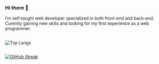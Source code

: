 ### Hi there 👋
I’m self‑taught web developer specialized in both front-end and back-end. Curently gaining new skills and looking for my first experience as a web programmer.

##
![Top Langs](https://github-readme-stats.vercel.app/api/top-langs/?username=jakubczubak&theme=dark&hide_border=true)

##
[![GitHub Streak](http://github-readme-streak-stats.herokuapp.com?user=jakubczubak&theme=dark&hide_border=true)](https://git.io/streak-stats)





